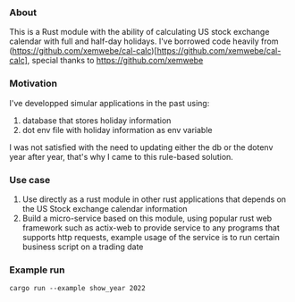 ### About

This is a Rust module with the ability of calculating US stock exchange calendar with full and half-day holidays. I've borrowed code heavily from (https://github.com/xemwebe/cal-calc)[https://github.com/xemwebe/cal-calc], special thanks to https://github.com/xemwebe


### Motivation
I've developped simular applications in the past using:
1. database that stores holiday information
2. dot env file with holiday information as env variable

I was not satisfied with the need to updating either the db or the dotenv year after year, that's why I came to this rule-based solution.


### Use case
1. Use directly as a rust module in other rust applications that depends on the US Stock exchange calendar information
2. Build a micro-service based on this module, using popular rust web framework such as actix-web to provide service to any programs that supports http requests, example usage of the service is to run certain business script on a trading date


### Example run
```
cargo run --example show_year 2022
```